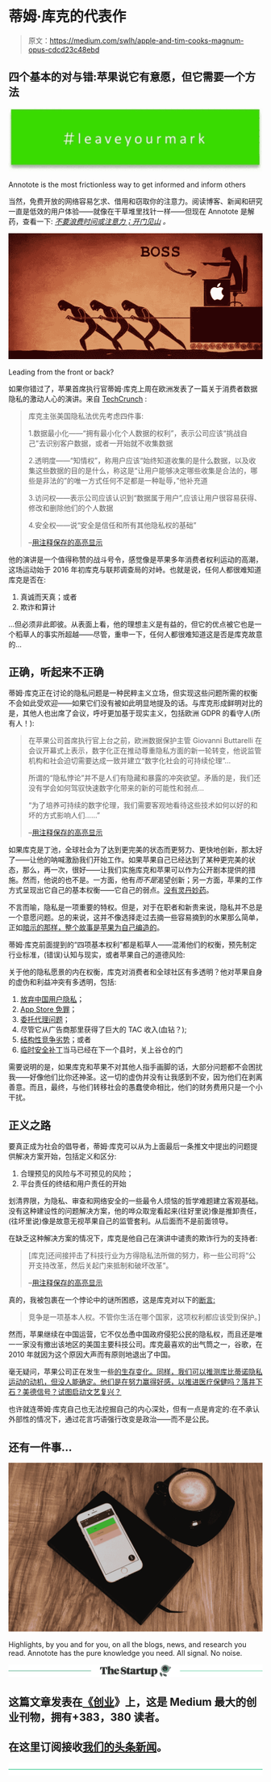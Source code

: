 # 蒂姆·库克的代表作

> 原文：<https://medium.com/swlh/apple-and-tim-cooks-magnum-opus-cdcd23c48ebd>

## 四个基本的对与错:苹果说它有意愿，但它需要一个方法

[![](img/4aa13fa74055089cce8a1c746d7fce7a.png)](http://annotote.launchrock.com)

Annotote is the most frictionless way to get informed and inform others

当然，免费开放的网络容易乞求、借用和窃取你的注意力。阅读博客、新闻和研究一直是低效的用户体验——就像在干草堆里找针一样——但现在 Annotote 是解药，查看一下: [*不要浪费时间或注意力；开门见山*](http://annotote.launchrock.com) *。*

![](img/17f8f975d2b527e30e62178d2388cf7b.png)

Leading from the front or back?

如果你错过了，苹果首席执行官蒂姆·库克上周在欧洲发表了一篇关于消费者数据隐私的激动人心的演讲。来自 [TechCrunch](https://techcrunch.com/2018/10/24/apples-tim-cook-makes-blistering-attack-on-the-data-industrial-complex/) :

> 库克主张美国隐私法优先考虑四件事:
> 
> 1.数据最小化——“拥有最小化个人数据的权利”，表示公司应该“挑战自己”去识别客户数据，或者一开始就不收集数据
> 
> 2.透明度——“知情权”，称用户应该“始终知道收集的是什么数据，以及收集这些数据的目的是什么，称这是“让用户能够决定哪些收集是合法的，哪些是非法的”的唯一方式任何不足都是一种耻辱，”他补充道
> 
> 3.访问权——表示公司应该认识到“数据属于用户”,应该让用户很容易获得、修改和删除他们的个人数据
> 
> 4.安全权——说“安全是信任和所有其他隐私权的基础”
> 
> –[用注释保存的高亮显示](http://annotote.wordpress.com)

他的演讲是一个值得称赞的战斗号令，感觉像是苹果多年消费者权利运动的高潮，这场运动始于 2016 年初库克与联邦调查局的对峙。也就是说，任何人都很难知道库克是否在:

1.  真诚而天真；或者
2.  欺诈和算计

…但必须非此即彼。从表面上看，他的理想主义是有益的，但它的优点被它也是一个稻草人的事实所超越——尽管，重申一下，任何人都很难知道这是否是库克故意的…

## 正确，听起来不正确

蒂姆·库克正在讨论的隐私问题是一种民粹主义立场，但实现这些问题所需的权衡不会如此受欢迎——如果它们没有被如此明显地提及的话。与库克形成鲜明对比的是，其他人也出席了会议，呼吁更加基于现实主义，包括欧洲 GDPR 的看守人(所有人！):

> 在苹果公司首席执行官上台之前，欧洲数据保护主管 Giovanni Buttarelli 在会议开幕式上表示，数字化正在推动尊重隐私方面的新一轮转变，他说监管机构和社会迫切需要达成一致并建立“数字化社会的可持续伦理”…
> 
> 所谓的“隐私悖论”并不是人们有隐藏和暴露的冲突欲望。矛盾的是，我们还没有学会如何驾驭快速数字化带来的新的可能性和弱点…
> 
> “为了培养可持续的数字伦理，我们需要客观地看待这些技术如何以好的和坏的方式影响人们……”
> 
> –[用注释保存的高亮显示](http://annotote.wordpress.com)

如果库克是丁池，全球社会为了达到更完美的状态而更努力、更快地创新，那太好了——让他的呐喊激励我们开始工作。如果苹果自己已经达到了某种更完美的状态，那么，再一次，很好——让我们实施库克和苹果可以作为公开剧本提供的措施。然而，他说的也不是。一方面，他有*而不是*渴望创新；另一方面，苹果的工作方式呈现出它自己的基本权衡——它自己的弱点。[没有灵丹妙药](/@AnthPB/there-is-no-revenue-panacea-d52a5a937613)。

不言而喻，隐私是一项重要的特权。但是，对于在职者和新贵来说，隐私并不总是一个意愿问题。总的来说，这并不像选择走过去摘一些容易摘到的水果那么简单，正如[暗示的那样，整个故事是苹果为自己编造的](/annotote/the-power-of-the-narrative-99e9149036b7)。

蒂姆·库克前面提到的“四项基本权利”都是稻草人——混淆他们的权衡，预先制定行业标准，(错误)认知与现实，或者苹果自己的道德风险:

关于他的隐私愿景的内在权衡，库克对消费者和全球社区有多透明？他对苹果自身的虚伪和利益冲突有多透明，包括:

1.  [放弃中国用户隐私](https://twitter.com/alexstamos/status/1055192743033458688)；
2.  [App Store 免罪](http://many)；
3.  [委托代理问题](/adventures-in-consumer-technology/of-chinese-walls-and-techs-agency-problem-6cab543094d2)；
4.  尽管它从广告商那里获得了巨大的 TAC 收入(血钻？);
5.  [结构性竞争劣势](/adventures-in-consumer-technology/why-the-cloud-and-privacy-put-apple-at-a-structural-disadvantage-589587f1e918)；或者
6.  [临时安全补丁](https://twitter.com/AnthPB/status/1055161597872820224)当马已经在下一个县时，关上谷仓的门

需要说明的是，如果库克和苹果不对其他人指手画脚的话，大部分问题都不会困扰我——好像他们比你还神圣。这一切的虚伪并没有让我感到不安，因为他们在剥离善意。而且，最终，与他们转移社会的愚蠢使命相比，他们的财务费用只是一个小干扰。

## 正义之路

要真正成为社会的倡导者，蒂姆·库克可以从为上面最后一条推文中提出的问题提供解决方案开始，包括定义和区分:

1.  合理预见的风险与不可预见的风险；
2.  平台责任的终结和用户责任的开始

划清界限，为隐私、审查和网络安全的一些最令人烦恼的哲学难题建立客观基础。没有这种建设性的问题解决方案，他的哗众取宠看起来(往好里说)像是推卸责任，(往坏里说)像是故意无视苹果自己的监管套利。从后面而不是前面领导。

在缺乏这种解决方案的情况下，库克是他自己在演讲中谴责的欺诈行为的支持者:

> [库克]还间接抨击了科技行业为方得隐私法所做的努力，称一些公司将“公开支持改革，然后关起门来抵制和破坏改革”。
> 
> –[用注释保存的高亮显示](http://annotote.wordpress.com)

真的，我被包裹在一个悖论中的谜所困惑，这是库克对以下的[断言:](https://twitter.com/tim_cook/status/1055035539915718656?ref_src=twsrc%5Etfw)

> 竞争是一项基本人权。不管你生活在哪个国家，这项权利都应该受到保护。]

然而，苹果继续在中国运营，它不仅怂恿中国政府侵犯公民的隐私权，而且还是唯一一家没有撤出该地区的美国主要科技公司。库克最喜欢的出气筒之一，谷歌，在 2010 年就因为这个原因大声而有原则地退出了中国。

毫无疑问，苹果公司正在发生一些[的生存变化。同样，我们可以推测库比蒂诺隐私运动的动机，但没人能确定。他们是在努力赢得好感，以推进医疗保健吗？落井下石？美德信号？试图启动文艺复兴？](/adventures-in-consumer-technology/apple-is-about-to-change-its-business-model-c6a961a7cb30)

也许就连蒂姆·库克自己也无法挖掘自己的内心深处，但有一点是肯定的:在不承认外部性的情况下，通过花言巧语强行改变是政治——而不是公民。

## 还有一件事…

[![](img/79481b98a6cf12e69d38566e4096a6d4.png)](http://annotote.launchrock.com)

Highlights, by you and for you, on all the blogs, news, and research you read. Annotote has the pure knowledge you need. All signal. No noise.

[![](img/308a8d84fb9b2fab43d66c117fcc4bb4.png)](https://medium.com/swlh)

## 这篇文章发表在[《创业](https://medium.com/swlh)》上，这是 Medium 最大的创业刊物，拥有+383，380 读者。

## 在这里订阅接收[我们的头条新闻](http://growthsupply.com/the-startup-newsletter/)。

[![](img/b0164736ea17a63403e660de5dedf91a.png)](https://medium.com/swlh)